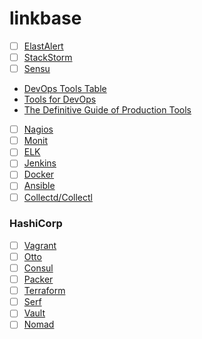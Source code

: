 # linkbase
- [ ] [ElastAlert](http://elastalert.readthedocs.org/en/latest/)
- [ ] [StackStorm](https://github.com/StackStorm/st2)
- [ ] [Sensu](https://sensuapp.org/docs/0.21/overview)

- [DevOps Tools Table](https://xebialabs.com/periodic-table-of-devops-tools/)
- [Tools for DevOps](http://newrelic.com/devops/toolset)
- [The Definitive Guide of Production Tools](http://theagileadmin.com/what-is-devops/)

- [ ] [Nagios](https://www.nagios.org/documentation/)
- [ ] [Monit](https://mmonit.com/monit/)
- [ ] [ELK](https://www.elastic.co/guide/index.html)
- [ ] [Jenkins](https://jenkins-ci.org/)
- [ ] [Docker](https://docs.docker.com/)
- [ ] [Ansible](http://www.ansible.com/)
- [ ] [Collectd/Collectl](http://collectl.sourceforge.net/)

### HashiCorp 
- [ ] [Vagrant](https://www.vagrantup.com/)
- [ ] [Otto](https://www.ottoproject.io/)
- [ ] [Consul](https://consul.io/intro)
- [ ] [Packer](https://www.packer.io/)
- [ ] [Terraform](https://www.terraform.io/)
- [ ] [Serf](https://www.serfdom.io/)
- [ ] [Vault](https://www.vaultproject.io/)
- [ ] [Nomad](https://nomadproject.io/)
